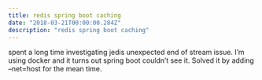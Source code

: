 ```yaml
---
title: redis spring boot caching
date: "2018-03-21T00:00:00.284Z"
description: "redis spring boot caching"
---
```

spent a long time investigating jedis unexpected end of stream issue.  I’m using docker and it turns out spring boot couldn’t see it.  Solved it by adding –net=host for the mean time.